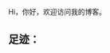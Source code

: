 Hi，你好，欢迎访问我的博客。

## 足迹：


<div id="containerMap" style="height:400px;margin:3px auto; margin-bottom:40px;" tabindex="0"></div>

 <style>
#containerMap img {
    display: block; 
    max-width: 100%; 
    height: auto; 
    margin: auto auto auto auto !important; 
}
  </style>
<script type="text/javascript">
        //地图点开始
        var provinces = [{
          "name": "北京",
          "center": "116.405285,39.904989",
          "type": 1,
          "url":"#",
          "subDistricts": []
        }, {
          "name": "平泉",
          "center": "118.702322,41.017348",
          "type": 1,
          "url": "https://baike.baidu.com/item/%E5%B9%B3%E6%B3%89/2095343",
          "subDistricts": []
        }, {
          "name": "张家口",
          "center": "114.891135,40.772742",
          "type": 1,
          "url": "https://blog.cseve.com/archives/1615910459M35HZ7.html",
          "subDistricts": []
        }, {
          "name": "衡水",
          "center": "115.888286,37.800551",
          "type": 1,
          "subDistricts": []
        }, {
          "name": "唐山",
          "center": "118.447552,39.731565",
          "type": 1,
          "subDistricts": []
        }, {
          "name": "石家庄",
          "center": "114.462764,38.001667",
          "type": 1,
          "subDistricts": []
        }, {
          "name": "大同",
          "center": "113.283928,40.087981",
          "type": 1,
          "subDistricts": []
        }, {
          "name": "云冈石窟",
          "center": "113.137389,40.112397",
          "type": 1,
          "subDistricts": []
        }, {
          "name": "秦皇岛",
          "center": "119.251592,39.585187",
          "type": 1,
          "subDistricts": []
        }, {
          "name": "承德",
          "center": "117.943481,40.970627",
          "type": 1,
          "url": "https://baike.baidu.com/item/%E6%89%BF%E5%BE%B7", 
          "subDistricts": []
        }


        ];


        /**
        https://www.opengps.cn/Map/Tools/PickUpGPS_AMap.aspx
        **/

        //地图点结束


</script>

<script src="https://webapi.amap.com/maps?v=1.4.2&key=84ab23d4c9937d16d9e5cb127d9f123c"></script>
<script type="text/javascript">


        var map = new AMap.Map('containerMap',{resizeEnable: true,zoom:4});
        var markers = []; //province见Demo引用的JS文件
        for (var i = 0; i < provinces.length; i += 1) {
          var marker;

          if (provinces[i].type === 0) {
            var icon = new AMap.Icon({
              image: 'https://vdata.amap.com/icons/b18/1/2.png',
              size: new AMap.Size(24, 24)
            });
            marker = new AMap.Marker({
              icon: icon,
              position: provinces[i].center.split(','),
              offset: new AMap.Pixel(-12,-12),
              zIndex: 101,
              title: provinces[i].name,
              map: map
            });


          } else {
            marker = new AMap.Marker({
              position: provinces[i].center.split(','),
              title: provinces[i].name,
              url:provinces[i].url,
              map: map
            });



            if (provinces[i].type === 2) {
              var content= "<div class = 'taiwan'>宝岛台湾</div>";
              baodao = new AMap.Marker({
                content: content,
                position: provinces[i].center.split(','),
                title: provinces[i].name,
                offset: new AMap.Pixel(0,0),
                map: map
              });
            }

          }

          //s
          //点击合法marker重定向到parkInfo页面
          var _onClick = function(e) {
                  
             window.open(this.w.url,"_blank");        
          }
          //e
          markers.push(marker);
          //给所有的点标注添加点击事件
          AMap.event.addListener(marker, 'click', _onClick);
        }
        map.setMapStyle("amap://styles/normal");
        map.setFitView();
      </script>
<script type="text/javascript" src="https://webapi.amap.com/demos/js/liteToolbar.js"></script>
